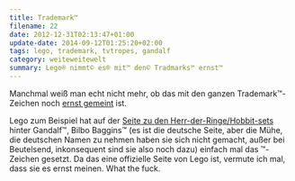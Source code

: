 ```yaml
---
title: Trademark™
filename: 22
date: 2012-12-31T02:13:47+01:00
update-date: 2014-09-12T01:25:20+02:00
tags: lego, trademark, tvtropes, gandalf
category: weiteweitewelt
summary: Lego® nimmt© es® mit™ den© Tradmarks™ ernst™
---
```


Manchmal weiß man echt nicht mehr, ob das mit den ganzen Trademark™-Zeichen noch [ernst gemeint](https://tvtropes.org/pmwiki/pmwiki.php/Main/TradeSnark) ist.

Lego zum Beispiel hat auf der [Seite zu den Herr-der-Ringe/Hobbit-sets](http://thehobbit.lego.com/de-de/products/79003) hinter Gandalf™, Bilbo Baggins™ (es ist die deutsche Seite, aber die Mühe, die deutschen Namen zu nehmen haben sie sich nicht gemacht, außer bei Beutelsend, inkonsequent sind sie also noch dazu) einfach mal das ™-Zeichen gesetzt. Da das eine offizielle Seite von Lego ist, vermute ich mal, dass sie es ernst meinen. What the fuck.

